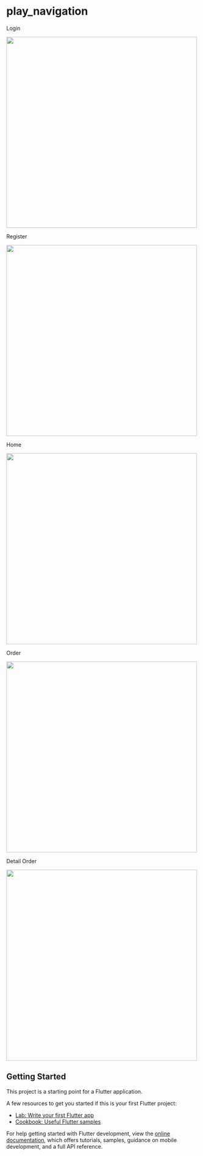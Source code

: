 # play_navigation

Login

<img src="https://github.com/user-attachments/assets/50412b27-87da-44e1-90af-4d4fa4cc50b5" height="500" />


Register

<img src="https://github.com/user-attachments/assets/f9f138a7-2072-4f84-931d-672d2a90412b" height="500" />


Home

<img src="https://github.com/user-attachments/assets/57dfe594-0a67-4bda-afeb-6f03a9e280c7" height="500" />


Order

<img src="https://github.com/user-attachments/assets/9a1e5b2a-74b6-40fb-a4eb-45a2f656246b" height="500" />


Detail Order

<img src="https://github.com/user-attachments/assets/e8cd7084-b2af-4b87-886b-79c833f77627" height="500" />

## Getting Started

This project is a starting point for a Flutter application.

A few resources to get you started if this is your first Flutter project:

- [Lab: Write your first Flutter app](https://docs.flutter.dev/get-started/codelab)
- [Cookbook: Useful Flutter samples](https://docs.flutter.dev/cookbook)

For help getting started with Flutter development, view the
[online documentation](https://docs.flutter.dev/), which offers tutorials,
samples, guidance on mobile development, and a full API reference.
